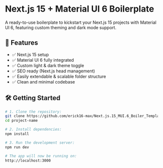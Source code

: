 # Next.js 15 + Material UI 6 Boilerplate

A ready-to-use boilerplate to kickstart your Next.js 15 projects with Material UI 6, featuring custom theming and dark mode support.

## 🚀 Features

- ✅ Next.js 15 setup  
- ✅ Material UI 6 fully integrated  
- ✅ Custom light & dark theme toggle  
- ✅ SEO ready (Next.js head management)  
- ✅ Easily extendable & scalable folder structure  
- ✅ Clean and minimal codebase  

## 🛠️ Getting Started

```bash
# 1. Clone the repository:
git clone https://github.com/erick16-max/Next.js.15_MUI.6_Boiler_Template.git project-name
cd project-name

# 2. Install dependencies:
npm install

# 3. Run the development server:
npm run dev

# The app will now be running on:
http://localhost:3000
